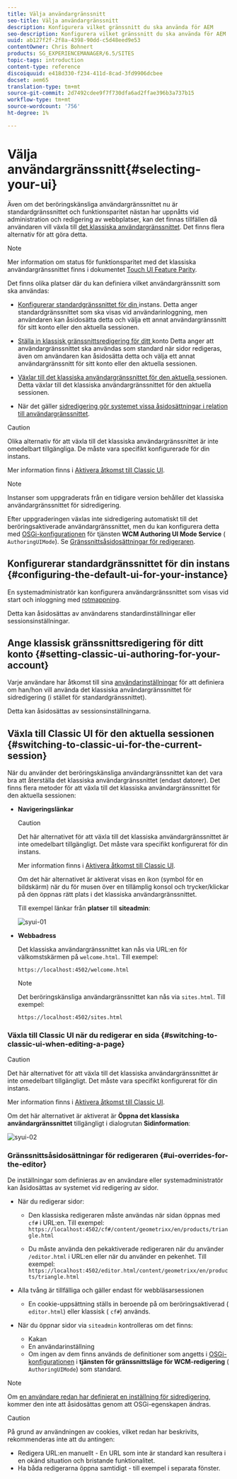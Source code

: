 ```yaml
---
title: Välja användargränssnitt
seo-title: Välja användargränssnitt
description: Konfigurera vilket gränssnitt du ska använda för AEM
seo-description: Konfigurera vilket gränssnitt du ska använda för AEM
uuid: ab127f2f-2f8a-4398-90dd-c5d48eed9e53
contentOwner: Chris Bohnert
products: SG_EXPERIENCEMANAGER/6.5/SITES
topic-tags: introduction
content-type: reference
discoiquuid: e418d330-f234-411d-8cad-3fd9906dcbee
docset: aem65
translation-type: tm+mt
source-git-commit: 2d7492cdee9f7f730dfa6ad2ffae396b3a737b15
workflow-type: tm+mt
source-wordcount: '756'
ht-degree: 1%

---
```



# Välja användargränssnitt{#selecting-your-ui}

Även om det beröringskänsliga användargränssnittet nu är standardgränssnittet och funktionsparitet nästan har uppnåtts vid administration och redigering av webbplatser, kan det finnas tillfällen då användaren vill växla till [det klassiska användargränssnittet](/help/sites-classic-ui-authoring/classicui.md). Det finns flera alternativ för att göra detta.

>[!NOTE]
>
>Mer information om status för funktionsparitet med det klassiska användargränssnittet finns i dokumentet [Touch UI Feature Parity](/help/release-notes/touch-ui-features-status.md).

Det finns olika platser där du kan definiera vilket användargränssnitt som ska användas:

* [Konfigurerar standardgränssnittet för din ](#configuring-the-default-ui-for-your-instance)
instans. Detta anger standardgränssnittet som ska visas vid användarinloggning, men användaren kan åsidosätta detta och välja ett annat användargränssnitt för sitt konto eller den aktuella sessionen.

* [Ställa in klassisk gränssnittsredigering för ditt ](/help/sites-authoring/select-ui.md#setting-classic-ui-authoring-for-your-account)
konto Detta anger att användargränssnittet ska användas som standard när sidor redigeras, även om användaren kan åsidosätta detta och välja ett annat användargränssnitt för sitt konto eller den aktuella sessionen.

* [Växlar till det klassiska användargränssnittet för den aktuella ](#switching-to-classic-ui-for-the-current-session)
sessionen. Detta växlar till det klassiska användargränssnittet för den aktuella sessionen.

* När det gäller [sidredigering gör systemet vissa åsidosättningar i relation till användargränssnittet](#ui-overrides-for-the-editor).

>[!CAUTION]
>
>Olika alternativ för att växla till det klassiska användargränssnittet är inte omedelbart tillgängliga. De måste vara specifikt konfigurerade för din instans.
>
>Mer information finns i [Aktivera åtkomst till Classic UI](/help/sites-administering/enable-classic-ui.md).

>[!NOTE]
>
>Instanser som uppgraderats från en tidigare version behåller det klassiska användargränssnittet för sidredigering.
>
>Efter uppgraderingen växlas inte sidredigering automatiskt till det beröringsaktiverade användargränssnittet, men du kan konfigurera detta med [OSGi-konfigurationen](/help/sites-deploying/configuring-osgi.md) för tjänsten **WCM Authoring UI Mode Service** ( `AuthoringUIMode`). Se [Gränssnittsåsidosättningar för redigeraren](#ui-overrides-for-the-editor).

## Konfigurerar standardgränssnittet för din instans {#configuring-the-default-ui-for-your-instance}

En systemadministratör kan konfigurera användargränssnittet som visas vid start och inloggning med [rotmappning](/help/sites-deploying/osgi-configuration-settings.md#daycqrootmapping).

Detta kan åsidosättas av användarens standardinställningar eller sessionsinställningar.

## Ange klassisk gränssnittsredigering för ditt konto {#setting-classic-ui-authoring-for-your-account}

Varje användare har åtkomst till sina [användarinställningar](/help/sites-authoring/user-properties.md#userpreferences) för att definiera om han/hon vill använda det klassiska användargränssnittet för sidredigering (i stället för standardgränssnittet).

Detta kan åsidosättas av sessionsinställningarna.

## Växla till Classic UI för den aktuella sessionen {#switching-to-classic-ui-for-the-current-session}

När du använder det beröringskänsliga användargränssnittet kan det vara bra att återställa det klassiska användargränssnittet (endast datorer). Det finns flera metoder för att växla till det klassiska användargränssnittet för den aktuella sessionen:

* **Navigeringslänkar**

   >[!CAUTION]
   >
   >Det här alternativet för att växla till det klassiska användargränssnittet är inte omedelbart tillgängligt. Det måste vara specifikt konfigurerat för din instans.
   >
   >
   >Mer information finns i [Aktivera åtkomst till Classic UI](/help/sites-administering/enable-classic-ui.md).

   Om det här alternativet är aktiverat visas en ikon (symbol för en bildskärm) när du för musen över en tillämplig konsol och trycker/klickar på den öppnas rätt plats i det klassiska användargränssnittet.

   Till exempel länkar från **platser** till **siteadmin**:

   ![syui-01](assets/syui-01.png)

* **Webbadress**

   Det klassiska användargränssnittet kan nås via URL:en för välkomstskärmen på `welcome.html`. Till exempel:

   `https://localhost:4502/welcome.html`

   >[!NOTE]
   >
   >Det beröringskänsliga användargränssnittet kan nås via `sites.html`. Till exempel:
   >
   >
   >`https://localhost:4502/sites.html`

### Växla till Classic UI när du redigerar en sida {#switching-to-classic-ui-when-editing-a-page}

>[!CAUTION]
>
>Det här alternativet för att växla till det klassiska användargränssnittet är inte omedelbart tillgängligt. Det måste vara specifikt konfigurerat för din instans.
>
>Mer information finns i [Aktivera åtkomst till Classic UI](/help/sites-administering/enable-classic-ui.md).

Om det här alternativet är aktiverat är **Öppna det klassiska användargränssnittet** tillgängligt i dialogrutan **Sidinformation**:

![syui-02](assets/syui-02.png)

### Gränssnittsåsidosättningar för redigeraren {#ui-overrides-for-the-editor}

De inställningar som definieras av en användare eller systemadministratör kan åsidosättas av systemet vid redigering av sidor.

* När du redigerar sidor:

   * Den klassiska redigeraren måste användas när sidan öppnas med `cf#` i URL:en. Till exempel:
      `https://localhost:4502/cf#/content/geometrixx/en/products/triangle.html`

   * Du måste använda den pekaktiverade redigeraren när du använder `/editor.html` i URL:en eller när du använder en pekenhet. Till exempel:
      `https://localhost:4502/editor.html/content/geometrixx/en/products/triangle.html`

* Alla tvång är tillfälliga och gäller endast för webbläsarsessionen

   * En cookie-uppsättning ställs in beroende på om beröringsaktiverad ( `editor.html`) eller klassisk ( `cf#`) används.

* När du öppnar sidor via `siteadmin` kontrolleras om det finns:

   * Kakan
   * En användarinställning
   * Om ingen av dem finns används de definitioner som angetts i [OSGi-konfigurationen](/help/sites-deploying/configuring-osgi.md) i **tjänsten för gränssnittsläge för WCM-redigering** ( `AuthoringUIMode`) som standard.

>[!NOTE]
>
>Om [en användare redan har definierat en inställning för sidredigering](#settingthedefaultauthoringuiforyouraccount), kommer den inte att åsidosättas genom att OSGi-egenskapen ändras.

>[!CAUTION]
>
>På grund av användningen av cookies, vilket redan har beskrivits, rekommenderas inte att du antingen:
>
>* Redigera URL:en manuellt - En URL som inte är standard kan resultera i en okänd situation och bristande funktionalitet.
>* Ha båda redigerarna öppna samtidigt - till exempel i separata fönster.


